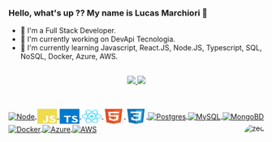 ### Hello, what's up ?? My name is Lucas Marchiori 🚀

- 🚀 I'm a Full Stack Developer. 
- 🔭 I'm currently working on DevApi Tecnologia. 
- 🌱 I'm currently learning Javascript, React.JS, Node.JS, Typescript, SQL, NoSQL, Docker, Azure, AWS.

 ##

<div align="center">
  <a href="https://github.com/sinonsrt">
  <img height="180em" src="https://github-readme-stats.vercel.app/api?username=sinonsrt&show_icons=true&theme=dark&count_private=true"/>
  <img height="180em" src="https://github-readme-stats.vercel.app/api/top-langs/?username=sinonsrt&layout=compact&langs_count=7&theme=dark"/>
   
</div>

 ##
  
<div style="display: inline_block"><br>
  <img align="center" alt="Node" height="30" width="40" src="https://cdn.jsdelivr.net/gh/devicons/devicon/icons/nodejs/nodejs-original.svg">
  <img align="center" alt="Javascript" height="30" width="40" src="https://raw.githubusercontent.com/devicons/devicon/master/icons/javascript/javascript-plain.svg">
  <img align="center" alt="Typescript" height="30" width="40" src="https://raw.githubusercontent.com/devicons/devicon/master/icons/typescript/typescript-plain.svg">
  <img align="center" alt="React" height="30" width="40" src="https://raw.githubusercontent.com/devicons/devicon/master/icons/react/react-original.svg">
  <img align="center" alt="HTML" height="30" width="40" src="https://raw.githubusercontent.com/devicons/devicon/master/icons/html5/html5-original.svg">
  <img align="center" alt="CSS" height="30" width="40" src="https://raw.githubusercontent.com/devicons/devicon/master/icons/css3/css3-original.svg">
  <img align="center" alt="Postgres" height="30" width="40" src="https://cdn.jsdelivr.net/gh/devicons/devicon/icons/postgresql/postgresql-original.svg">
  <img align="center" alt="MySQL" height="30" width="40" src="https://cdn.jsdelivr.net/gh/devicons/devicon/icons/mysql/mysql-original-wordmark.svg">
  <img align="center" alt="MongoBD" height="30" width="40"  src="https://cdn.jsdelivr.net/gh/devicons/devicon/icons/mongodb/mongodb-original.svg" />
  <img align="center" alt="Docker" height="30" width="40"  src="https://cdn.jsdelivr.net/gh/devicons/devicon/icons/docker/docker-original.svg" />
  <img align="center" alt="Azure" height="30" width="40"  src="https://cdn.jsdelivr.net/gh/devicons/devicon/icons/azure/azure-original.svg" />
  <img align="center" alt="AWS" height="30" width="40"  src="https://cdn.jsdelivr.net/gh/devicons/devicon/icons/amazonwebservices/amazonwebservices-plain-wordmark.svg" />
 
   <img align="right" alt="zed" height="150" style="border-radius:50px;"   src="https://cdn.discordapp.com/attachments/895132829116157996/895133006182891530/a702fe8c67b8019bc8c265d90e2478e2.png">
 </div>
